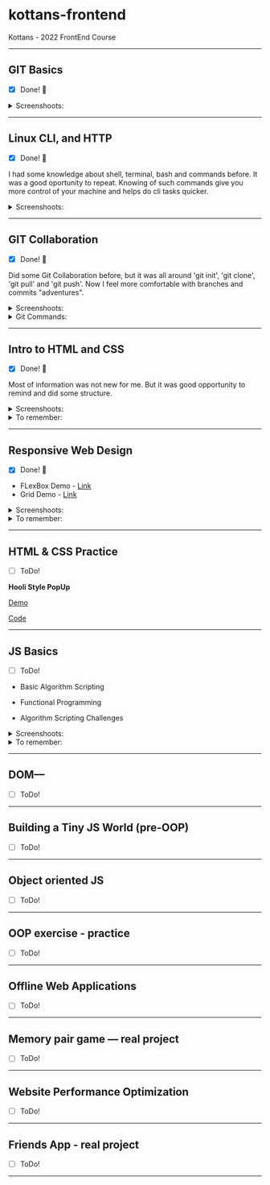 # kottans-frontend

Kottans - 2022 FrontEnd Course  

---

## GIT Basics

- [x] Done! :tada:

<details>

<summary>Screenshoots:</summary>

- screen 1 - oursera Week 1:

![screen 1 - ](task_git_collaboration/git-collaboration2.jpg)

- screen 2 - Corsera Week 2:

![screen 2 - ](task_git_collaboration/git-collaboration3.jpg)

- screen 3 - Udacity:

![screen 5 - ](task_git_collaboration/git-collaboration6.jpg)

</details>

---

## Linux CLI, and HTTP

- [x] Done! :tada:

I had some knowledge about shell, terminal, bash and commands before. It was a good oportunity to repeat.
Knowing of such commands give you more control of your machine and helps do cli tasks quicker.

<details>

<summary>Screenshoots:</summary>

- screen for Quiz 1:

![screen 1 - ](task_linux_cli/linux-cli-http1.jpg)

- screen for Quiz 2:

![screen 2 - ](task_linux_cli/linux-cli-http2.jpg)

- screen for Quiz 3:

![screen 3 - ](task_linux_cli/linux-cli-http3.jpg)

- screen for Quiz 4:

![screen 4 - ](task_linux_cli/linux-cli-http4.jpg)

</details>

---

## GIT Collaboration

- [x] Done! :tada:

Did some Git Collaboration before, but it was all around 'git init', 'git clone', 'git pull' and 'git push'. Now I feel more comfortable with branches and commits "adventures".

<details>

<summary>Screenshoots:</summary>

- screen 1 - Coursera Week 3:

![screen 1 - ](task_git_collaboration/git-collaboration7.jpg)

- screen 2 - Coursera Week 4:

![screen 2 - ](task_git_collaboration/git-collaboration8.jpg)

- screen 3:

![screen 3 - ](task_git_collaboration/git-collaboration4.jpg)

- screen 4:

![screen 4 - ](task_git_collaboration/git-collaboration5.jpg)

</details>

<details>

<summary>Git Commands:</summary>

- git remote -v - List remote repos verbosely

- git remote show origin - Describes a single remote

- git branch -r - List remote branches

- git log origin/main

- git log -p

- git checkout -b 'name' - Create branch 'name' and checkout to it

- git push -u origin 'name' - Push branch 'name' in origin repo

- git push --delete origin 'name' - Delete origin branch 'name'

- git branch -d 'name' - Delete local branch 'name'

- git rebase -i 'branch' - Squash Changes in one commit (pick/squash/drop)

- git push -f - Force Push to change origin

- git commit -a --amend - Change previous commit

</details>

---

## Intro to HTML and CSS

- [x] Done! :tada:

Most of information was not new for me. But it was good opportunity to remind and did some structure.

<details>

<summary>Screenshoots:</summary>

- screen 1 - Coursera Week 1:

![screen 1 - ](task_html_css_intro/task_html_css_intro1.jpg)

![screen 2 - ](task_html_css_intro/task_html_css_intro2.jpg)

- screen 2 - Coursera Week 2:

![screen 3 - ](task_html_css_intro/task_html_css_intro3.jpg)

![screen 4 - ](task_html_css_intro/task_html_css_intro4.jpg)

- screen 3 - codeacademy HTML:

![screen 5 - ](task_html_css_intro/task_html_css_intro5.jpg)

- screen 4 - codeacademy CSS:

![screen 6 - ](task_html_css_intro/task_html_css_intro6.jpg)

</details>

<details>

<summary>To remember:</summary>

```text
html:

'<' = &lt;
'>' = &gt;
'&' = &amp;
'copyright' = &copy;
'non breakong space' = &nbsp;
```

**css:**

Styling: inline, internal, external

:nth-child(number)
Last Declaration Wins!
Most Specific Selector Combination Wins!
Style | ID | Class, pseudo-class-attribute | Number of Elements
text-transform: capitalize;

12-Column Grid Responsive Layout can be divided by 1,2,3,4,5,12

```html
<meta name='viewport' content='width=device-width, initial-scale=1'>
```

**Selectors**: type, class, id, attributes, pseudo-class.
**Specificity**: id, class, type.
**Best practice** - type, class, id.
**Chaining**: h2.special - for every 'h2' with class 'special'.

'li h4' is more specific than 'h4'!

**Border** - width (px or thin, medium, thick), style (none, doted, solid and 7 more), color (# or 140 buil-in).

**Overflow** - hidden, scroll, visible.

**Visibility** - hidden, visible, collapse.

**Position** - static (default), relative, absolute, fixed, sticky.
Relative - top, bottom, right, left.
Absolute - top, bottom, right, left inside parent.
Fixed - top, bottom, right, left, like sticky header.
Static, Relative, Sticky - in flow of document.
Fixed and Absolut - out of flow of document.

**Display** - inline, block, inline-block.

Float - left, right.

Clear: left, right, both, none.

HSL - Hue, Saturation, Lightness

Hue: red = 0, green = 120, blue = 240


Bootstrap Grid:

![Bootstrap Grid 1 - ](task_html_css_intro/bootstrap1.jpg)

![Bootstrap Grid 1 - ](task_html_css_intro/bootstrap2.jpg)

</details>

---

## Responsive Web Design

- [x] Done! :tada:

- FLexBox Demo - [Link](https://rahmanoff.github.io/flex)
- Grid Demo - [Link](https://rahmanoff.github.io/grid)

<details>

<summary>Screenshoots:</summary>

- screen 1 - FlexBox Froggy:

![screen 1 - ](task_responsive_web_design/task_responsive_web_design1.jpg)

- screen 2 - Grid Garden:

![screen 2 - ](task_responsive_web_design/task_responsive_web_design2.jpg)

</details>

<details>

<summary>To remember:</summary>

Modern CSS - FLexbox, Grid, Multicol.

```text
img {
    max-width: 100%;
    display: block;
}
```

**Media queries based on vieport size**:
- width (min-width, max-width)
- height (min-height, max-height)
- orientation
- aspect-ratio

**Media Queries basrd on device capability**:
- hover
- pointer
- any-hover
- any-pointer

**Breakpoints**.
Classic theory - column should contain 70 to 80 characters per line.

- FLEX -

**Flex-direction**:
row (default),
row-reverse,
column,
column-reverse.

**Justify-content** (horizontal):
flex-start (default),
flex-end,
center,
space-between,
space-around,
space-evenly.

**Align-items** (vertical, determines how the items as a whole are aligned within the container):
flex-start,
flex-end,
center,
baseline,
stretch (default).

For individual item (or class) - **Align-self**:
flex-start,
flex-end,
center,
baseline,
stretch.

**Flex-wrap**:
nowrap (default),
wrap,
wrap-reverse.

**Align-content** (determine the spacing between lines, when there is only one line align-content has NO effect):
flex-start,
flex-end,
center,
space-between,
space-around,
space-evenly,
stretch (default).

- GRID - 

**grid-template-columns**: 30% minmax(150px, 1fr) auto;
'fr can't be min!'
**grid-template-rows**: 30% 50% auto

```css
grid-template-areas: 'header header'
                      aside content'
.grid-header {
    grid-area: header;
}
```

and so on

grid-area: grid-row-start / grid-column-start / grid-row-end / grid-column-end;

grid-template-columns: repeat(8, 12.5%);

mixed:
grid-template-columns: 100px 3em 40%;

grid-template: 1fr 50px / 20% 1fr;

</details>

---

## HTML & CSS Practice

- [ ] ToDo!

**Hooli Style PopUp**

[Demo](https://rahmanoff.github.io/hooli-style-popup)

[Code](https://github.com/rahmanoff/hooli-style-popup)

---

## JS Basics

- [ ] ToDo!

- Basic Algorithm Scripting

- Functional Programming

- Algorithm Scripting Challenges

<details>

<summary>Screenshoots:</summary>

- screen 1 - Coursera - Introduction to JavaScript:

![screen 1 - ](task_js_basics/task_js_basics1.jpg)

![screen 2 - ](task_js_basics/task_js_basics2.jpg)

- screen 2 - freeCodeCamp - Basic JavaScript

![screen 3 - ](task_js_basics/task_js_basics3.jpg)

- screen 3 - freeCodeCamp - ES6:

![screen 4 - ](task_js_basics/task_js_basics4.jpg)

- screen 4 - freeCodeCamp - Basic Data Structures:

![screen 5 - ](task_js_basics/task_js_basics5.jpg)

- screen 5 - freeCodeCamp - Basic Algorithm Scripting:

![screen 5 - ](task_js_basics/task_js_basics6.jpg)

</details>

<details>

<summary>To remember:</summary>

**JS Data Types** (6 primitives and 1 Object)

**Object** = collection of name + value pairs.

**Primitive** = single, immutble value.

**Boolean**: true or false.

**Undefined**: no value has never been set. var x, console.log(x) = undefined.

**Null**: no value.

**Number**: double-precision 64-bit floating point.

**String**: sequnce of characters.

**Symbol**: from ES6.

**false** || null || undefined || "" || 0 || NaN

**true** && "hello" && 1 && -1 && "false"

Boolean(null) = false

```JS
let comapany = new Object();
company.name = "Facebook";
let stockPropName = "stock of company";
company[stockPropkName] = 110;
```

```JS
let facebook = {
    name: 'Facebook',
    ceo: {
        firstName: 'Mark',
        favColor: 'blue'
    },
    'stock of company': 110
}
```

function = Object

In JS:
PRIMITIVES are passed by VALUE,
OBJECTS are passed by REFERENCE.

```JS
// Function constructors
function Circle(radius) {
    this.radius = radius;
};
Circle.prototype.getArea = function () {
    return Math.PI * Math.pow(this.radius, 2);
}

let myCircle = new Circle(10);
```

```JS
// Object literals and 'this'
let literalCircle = {
    radius: 10,

    getArrea: function () {
        let self = this;
        console.log(this);

        let increaseRadius = function () {
            self.radius = 20;
        };
        increaseRadius();
        console.log(this.radius);

        return Math.PI * Math.pow(this.radius, 2);
    };
};
```

```JS
// Immediately Invoked Function Expression - IIFE
(function () {
    console.log('Hello JS-World!');
})();
```

```JS
// Arrays
let array = new Array();
let array = [];

Add items begin & end:
array.unshift(); // to the beginning;
array.push(); // to the end;


Remove items begin & end:
array.shift(); // from the beginning
array.pop(); // from th end;

Remove somewhere in array:
array.splice(numStartIndex, numItemsToDelete);

Remove and Add somewhere in array:
array.splice(numStartIndex, numItems ToDelete, itemToAdd1, itemToAdd2, itemToAdd3,..., itemToAddN);

Copy Array Items to Ner Array Using slice():
array.slice(firstIndex, stopIndex); // Original array stays untoched

Copy Array with Spread operator:
let thisArray = [true, true, undefined, false, null];
let thatArray = [...thisArray]; // Copy all from thisArray

Array Iteration methods:
every();
forEach();
map();
```

```JS
Add Key-Value Pairs to JS Object:
const tekkenCharacter = {
    player: 'Hwoarang',
    fightingStyle: 'Tae Kwon Doe',
    human: true
};

tekkenCharacter.origin = 'South Korea';
or
tekkenCharacter['hair color'] = 'dyed orange';
```

```JS
Delete property from Object:
delete foods.apples
```

```JS
Check if Object has a Property:
users.hasOwnProperty('Alan');
'Alan' in users;
```

```JS
for in statement:
for (let user in users) {
    console.log(user);
}
```

```JS
Generate an Array of All Object Keys with Object.keys():
return Object.keys(obj);
```


</details>

---

## DOM––

- [ ] ToDo!

---

## Building a Tiny JS World (pre-OOP)

- [ ] ToDo!

---

## Object oriented JS

- [ ] ToDo!

---

## OOP exercise - practice

- [ ] ToDo!

---

## Offline Web Applications

- [ ] ToDo!

---

## Memory pair game — real project

- [ ] ToDo!

---

## Website Performance Optimization

- [ ] ToDo!

---

## Friends App - real project

- [ ] ToDo!

---